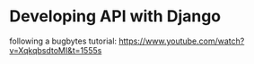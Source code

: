 # Developing API with Django

following a bugbytes tutorial:
https://www.youtube.com/watch?v=XqkqbsdtoMI&t=1555s